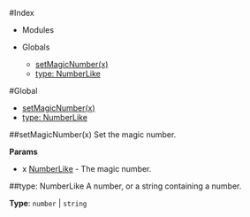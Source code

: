#Index

* Modules

* Globals
  * [setMagicNumber(x)](#setMagicNumber)
  * [type: NumberLike](#NumberLike)

#Global
* [setMagicNumber(x)](#setMagicNumber)
* [type: NumberLike](#NumberLike)

<a name="setMagicNumber"></a>
##setMagicNumber(x)
Set the magic number.

**Params**

- x [NumberLike](#NumberLike) - The magic number.

<a name="NumberLike"></a>
##type: NumberLike
A number, or a string containing a number.

**Type**: `number` | `string`  
